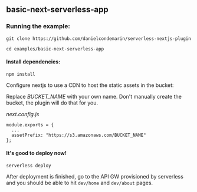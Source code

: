 ## basic-next-serverless-app

### Running the example:

`git clone https://github.com/danielcondemarin/serverless-nextjs-plugin`

`cd examples/basic-next-serverless-app`

#### Install dependencies:

`npm install`

Configure nextjs to use a CDN to host the static assets in the bucket:

Replace _BUCKET_NAME_ with your own name. Don't manually create the bucket, the plugin will do that for you.

_next.config.js_

```
module.exports = {
  ...
  assetPrefix: "https://s3.amazonaws.com/BUCKET_NAME"
};
```

#### It's good to deploy now!

`serverless deploy`

After deployment is finished, go to the API GW provisioned by serverless and you should be able to hit `dev/home` and `dev/about` pages.
